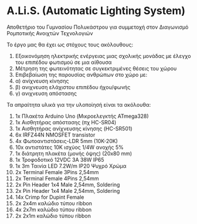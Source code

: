 # A.Li.S. (Automatic Lighting System)
Αποθετήριο του Γυμνασίου Πολυκάστρου για συμμετοχή στον Διαγωνισμό Ρομποτικής Ανοιχτών Τεχνολογιών

Το έργο μας θα έχει ως στόχους τους ακόλουθους:
1) Εξοικονόμηση ηλεκτρικής ενέργειας μιας σχολικής μονάδας με έλεγχο του επιπέδου φωτισμού σε μια αίθουσα
2) Μέτρηση της φωτεινότητας σε συγκεκτριμένες θέσεις του χώρου
3) Επιβεβαίωση της παρουσίας ανθρώπων στο χώρο με:
4) α) ανίχνευση κίνησης 
5) β) ανιχνευση ελάχιστου επιπέδου ήχου/φωνής
6) γ) ανιχνευση απόστασης

Τα απραίτητα υλικά για την υλοποίησή είναι τα ακόλουθα:
 1) 1x Πλακέτα Arduino Uno (Μικροελεγκτής ATmega328)
 2) 1x Αισθητήρας απόστασης (πχ HC-SR04)
 3) 1x Αισθητήρας ανίχνευσης κίνησης (HC-SR501)
 5) 6x IRFZ44N NMOSFET transistor
 6) 4x Φωτοαντιστάσεις-LDR 5mm (10K-20K) 
 7) 10x αντιστάτες 10K ισχύος 1/4W ανοχής 5%
 8) 1x διάτρητη πλακέτα (μονής όψης) (20x80 mm)
 9) 1x Τροφοδοτικό 12VDC 3A 38W IP65
10) 1x 3m Ταινία LED 7.2W/m IP20 Ψυχρό Χρώμα
11) 2x Terminal Female 3Pins 2,54mm
12) 2x Terminal Female 4Pins 2,54mm
13) 2x Pin Header 1x4 Male 2,54mm, Soldering 
14) 2x Pin Header 1x4 Male 2,54mm, Soldering 
15) 14x Crimp for Dupint Female
16) 2x 2x4m καλώδιο τύπου ribbon 
17) 4x 2x7m καλώδιο τύπου ribbon
18) 2x 2x1m καλώδιο τύπου ribbon
